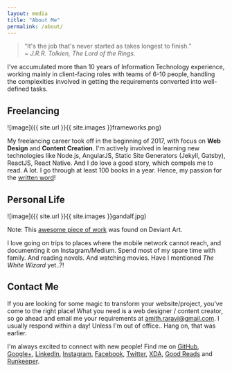 ```yaml
---
layout: media
title: "About Me"
permalink: /about/
---
```


> “It's the job that's never started as takes longest to finish.”
> <br/><cite> ~ J.R.R. Tolkien, The Lord of the Rings.</cite>

I've accumulated more than 10 years of Information Technology experience, working mainly in client-facing roles with teams of 6-10 people, handling the complexities involved in getting the requirements converted into well-defined tasks.

## Freelancing

![image]({{ site.url }}{{ site.images }}frameworks.png)

My freelancing career took off in the beginning of 2017, with focus on **Web Design** and **Content Creation**. I'm actively involved in learning new technologies like Node.js, AngularJS, Static Site Generators (Jekyll, Gatsby), ReactJS, React Native. And I do love a good story, which compels me to read. A lot. I go through at least 100 books in a year. Hence, my passion for the <u>written word</u>!

## Personal Life

![image]({{ site.url }}{{ site.images }}gandalf.jpg)
<figcaption>Note: This <a href="https://www.deviantart.com/s1ghtly/art/Gandalf-419175721">awesome piece of work</a> was found on Deviant Art.</figcaption>

I love going on trips to places where the mobile network cannot reach, and documenting it on Instagram/Medium. Spend most of my spare time with family. And reading novels. And watching movies. Have I mentioned *The White Wizard* yet..?!

## Contact Me

If you are looking for some magic to transform your website/project, you've come to the right place! What you need is a web designer / content creator, so go ahead and email me your requirements at <a href="mailto:{{site.owner.email}}" class="owner-link">amith.raravi@gmail.com</a>. I usually respond within a day! Unless I'm out of office.. Hang on, that was earlier.  

I'm always excited to connect with new people! Find me on [GitHub]({{site.owner.github.url}}/{{site.owner.github.username}}), [Google+]({{site.owner.googleplus.url}}/{{site.owner.googleplus.username}}), [LinkedIn]({{site.owner.linkedin.url}}/{{site.owner.linkedin.username}}), [Instagram]({{site.owner.instagram.url}}/{{site.owner.instagram.username}}), [Facebook]({{site.owner.facebook.url}}/{{site.owner.facebook.username}}), [Twitter]({{site.owner.twitter.url}}/{{site.owner.twitter.username}}), [XDA]({{site.owner.xda.url}}/{{site.owner.xda.username}}), [Good Reads]({{site.owner.goodreads.url}}/{{site.owner.goodreads.username}}) and [Runkeeper]({{site.owner.runkeeper.url}}/{{site.owner.runkeeper.username}}).
